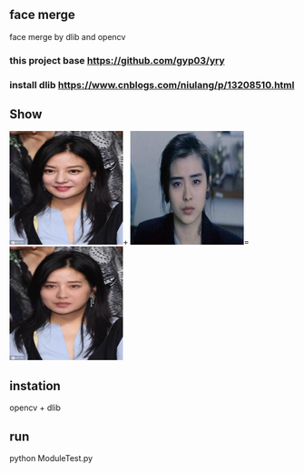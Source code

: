 ## face merge
face merge by dlib and opencv
### this project base https://github.com/gyp03/yry 
### install dlib https://www.cnblogs.com/niulang/p/13208510.html
## Show
<img src="https://github.com/yfq512/changeface/blob/master/images/1.jpg" width="200" height="200" >+
<img src="https://github.com/yfq512/changeface/blob/master/images/2.jpg" width="200" height="200" >=
<img src="https://github.com/yfq512/changeface/blob/master/images/output.jpg" width="200" height="200" >
## instation
opencv + dlib
## run
python ModuleTest.py
